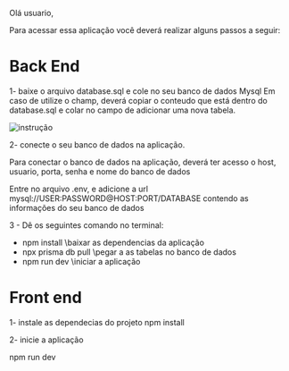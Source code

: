 Olá usuario,

Para acessar essa aplicação você deverá realizar alguns passos a seguir:

<h1>Back End</h1>
1- baixe o arquivo database.sql e cole no seu banco de dados Mysql
Em caso de utilize o champ, deverá copiar o conteudo que está dentro do database.sql e colar no campo de adicionar uma nova tabela.

![instrução](https://github.com/RaphaelFiais/Shopper/assets/108894531/2f420be4-3ce7-4b62-99d0-10319386fce5)

2- conecte o seu banco de dados na aplicação.

Para conectar o banco de dados na aplicação, deverá ter acesso o host, usuario, porta, senha e nome do banco de dados

Entre no arquivo .env,  e adicione a url mysql://USER:PASSWORD@HOST:PORT/DATABASE contendo as informações do seu banco de dados

3 - Dê os seguintes comando no terminal:
- npm install \\baixar as dependencias da aplicação
- npx prisma db pull \\pegar a as tabelas no banco de dados
- npm run dev \\iniciar a aplicação

<h1>Front end</h1>

1- instale as dependecias do projeto
npm install

2- inicie a aplicação

npm run dev

